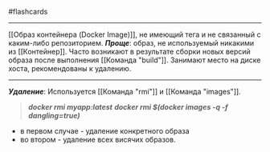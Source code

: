 #flashcards
***
[[Образ контейнера (Docker Image)]], не имеющий тега и не связанный с каким-либо репозиторием.
***Проще***: образ, не используемый никакими из [[Контейнер]].
Часто возникают в результате сборки новых версий образа после выполнения [[Команда "build"]]. Занимают место на диске хоста, рекомендованы к удалению.
***
***Удаление***:
Используется [[Команда "rmi"]] и [[Команда "images"]].
>***docker rmi myapp:latest***
>***docker rmi $(docker images -q -f dangling=true)***
- в первом случае - удаление конкретного образа
- во втором - удаление всех висячих образов.
<!--SR:!2025-10-06,7,250-->